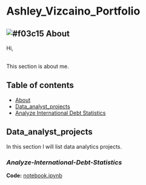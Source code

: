 # **Ashley_Vizcaino_Portfolio**
## ![#f03c15](https://placehold.co/15x15/f03c15/f03c15.png) About

Hi, 

<br>
 This section is about me.  
<br>

## Table of contents
- [About](#about) 
- [Data_analyst_projects](#data_analyst_projects) 
- [Analyze International Debt Statistics](#Analyze-International-Debt-Statistics)

 
## Data_analyst_projects
In this section I will list data analytics projects.

### *Analyze-International-Debt-Statistics*
**Code:** [notebook.ipynb](https://github.com/Vizcaino13/Ashley_Vizcaino_Portfolio/blob/main/data_analyst_projects/Analyze%20International%20Debt%20Statistics/notebook.ipynb)  

